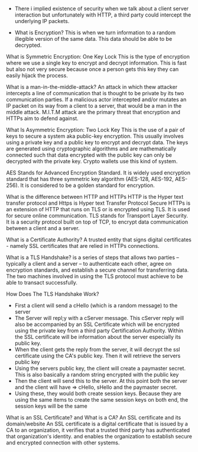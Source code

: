 - There i implied existence of security when we talk about a client server interaction but unfortunately with HTTP, a third party could
 intercept the underlying IP packets.

- What is Encryption?
This is when we turn information to a random illegible version of the same data. This data should be able to be decrypted.

What is Symmetric Encryption: One Key Lock
This is the type of encryption where we use a single key to encrypt and decrypt information. This is fast but also not very secure because once a person gets this key they can easily hijack the process.

What is a man-in-the-middle-attack?
An attack in which thew attacker intercepts a line of communication that is thought to be private by its two communication parties. If a malicious actor intercepted and/or mutates an IP packet on its way from a client to a server, that would be a man in the middle attack. M.I.T.M attack are the primary threat that encryption and HTTPs aim to defend against.

What Is Asymmetric Encryption: Two Lock Key
This is the use of a pair of keys to secure a system aka public-key encryption. This usually involves using a private key and a public key to encrypt and decrypt data. The keys are generated using cryptographic algorithms and are mathematically connected such that data encrypted with the public key can only be decrypted with the private key. Crypto wallets use this kind of system.

AES
Stands for Advanced Encryption Standard. It is widely used encryption standard that has three symmetric key algorithm (AES-128, AES-192, AES-256). It is considered to be a golden standard for encryption.

What is the difference between HTTP and HTTPs
HTTP is the Hyper text transfer protocol and Https is Hyper text Transfer Protocol Secure
HTTPs is an extension of HTTP that runs on TLS or is encrypted using TLS. It is used for secure online communication.
TLS stands for Transport Layer Security. It is a security protocol built on top of TCP, to encrypt data communication between a client and a server.

What is a Certificate Authority?
A trusted entity that signs digital certificates - namely SSL certificates that are relied in HTTPs connections.

What is a TLS Handshake?
is a series of steps that allows two parties – typically a client and a server – to authenticate each other, agree on encryption standards, and establish a secure channel for transferring data. The two machines involved in using the TLS protocol must achieve to be able to transact successfully.

How Does The TLS Handshake Work?
- First a client will send a cHello (which is a random message) to the server
- The Server will repl;y with a cServer message. This cServer reply will also be accompanied by an SSL Certificate which will be encrypted using the private key from a third party Certification Authority. Within the SSL certificate will be information about the server especially its public key. 
- When the client gets the reply from the server, it will decrypt the ssl certificate using the CA's public key. Then it will retrieve the servers public key
- Using the servers public key, the client will create a paymaster secret. This is also basically a random string encrypted with the public key
- Then the client will send this to the server. At this point both the server and the client will have => cHello, sHello and the paymaster secret.
- Using these, they would both create session keys. Because they are using the same items to create the same session keys on both end, the session keys will be the same

What is an SSL Certificate? and What is a CA?
An SSL certificate and its domain/website 
An SSL certificate is a digital certificate that is issued by a CA to an organization, it verifies that a trusted third party has authenticated that organization's identity. and enables the organization to establish secure and encrypted connection with other systems.
